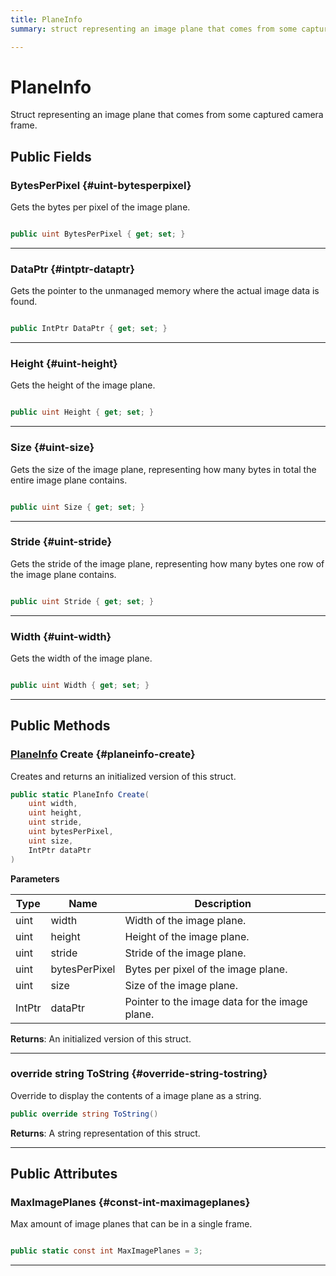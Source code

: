 ```yaml
---
title: PlaneInfo
summary: struct representing an image plane that comes from some captured camera frame. 

---
```


# PlaneInfo




Struct representing an image plane that comes from some captured camera frame.   





## Public Fields

### BytesPerPixel {#uint-bytesperpixel}

Gets the bytes per pixel of the image plane. 

```csharp

public uint BytesPerPixel { get; set; }

```






-----------

### DataPtr {#intptr-dataptr}

Gets the pointer to the unmanaged memory where the actual image data is found. 

```csharp

public IntPtr DataPtr { get; set; }

```






-----------

### Height {#uint-height}

Gets the height of the image plane. 

```csharp

public uint Height { get; set; }

```






-----------

### Size {#uint-size}

Gets the size of the image plane, representing how many bytes in total the entire image plane contains. 

```csharp

public uint Size { get; set; }

```






-----------

### Stride {#uint-stride}

Gets the stride of the image plane, representing how many bytes one row of the image plane contains. 

```csharp

public uint Stride { get; set; }

```






-----------

### Width {#uint-width}

Gets the width of the image plane. 

```csharp

public uint Width { get; set; }

```






-----------

## Public Methods

### [PlaneInfo](/unity-api/api/UnityEngine.XR.MagicLeap/MLWebRTC/VideoSink/Frame/UnityEngine.XR.MagicLeap.MLWebRTC.VideoSink.Frame.PlaneInfo.md) Create {#planeinfo-create}

Creates and returns an initialized version of this struct. 

```csharp
public static PlaneInfo Create(
    uint width,
    uint height,
    uint stride,
    uint bytesPerPixel,
    uint size,
    IntPtr dataPtr
)
```


**Parameters**

| Type | Name  | Description  | 
|--|--|--|
| uint |width|Width of the image plane.|
| uint |height|Height of the image plane.|
| uint |stride|Stride of the image plane.|
| uint |bytesPerPixel|Bytes per pixel of the image plane.|
| uint |size|Size of the image plane.|
| IntPtr |dataPtr|Pointer to the image data for the image plane.|






**Returns**: An initialized version of this struct.



-----------

### override string ToString {#override-string-tostring}

Override to display the contents of a image plane as a string. 

```csharp
public override string ToString()
```






**Returns**: A string representation of this struct.



-----------

## Public Attributes

### MaxImagePlanes {#const-int-maximageplanes}

Max amount of image planes that can be in a single frame. 

```csharp

public static const int MaxImagePlanes = 3;

```






-----------

